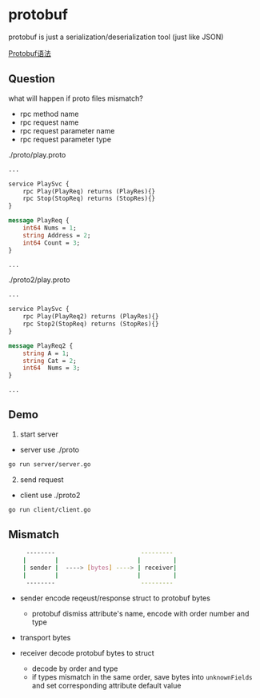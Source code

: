 # protobuf

protobuf is just a serialization/deserialization tool (just like JSON)

[Protobuf语法](https://segmentfault.com/a/1190000007917576)


## Question

what will happen if proto files mismatch?

- rpc method name
- rpc request name
- rpc request parameter name
- rpc request parameter type

./proto/play.proto
```protobuf
...

service PlaySvc {
    rpc Play(PlayReq) returns (PlayRes){}
    rpc Stop(StopReq) returns (StopRes){}
}

message PlayReq {
    int64 Nums = 1;
    string Address = 2;
    int64 Count = 3;
}

...
```

./proto2/play.proto
```protobuf
...

service PlaySvc {
    rpc Play(PlayReq2) returns (PlayRes){}
    rpc Stop2(StopReq) returns (StopRes){}
}

message PlayReq2 {
    string A = 1;
    string Cat = 2;
    int64  Nums = 3;
}

...
```

## Demo

1. start server

- server use ./proto

```bash
go run server/server.go
```


2. send request

- client use ./proto2

```bash
go run client/client.go
```

## Mismatch

```bash
     --------                        ---------
    |        |                      |         |
    | sender |  ----> [bytes] ----> | receiver|
    |        |                      |         |
     --------                        ---------
```

- sender encode reqeust/response struct to protobuf bytes
    - protobuf dismiss attribute's name, encode with order number and type

- transport bytes

- receiver decode protobuf bytes to struct
    - decode by order and type
    - if types mismatch in the same order, save bytes into `unknownFields` and set corresponding attribute default value
